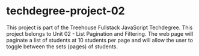 # techdegree-project-02

This project is part of the Treehouse Fullstack JavaScript Techdegree. This project belongs to Unit 02 - List Pagination and Filtering. The web page will paginate a list of students at 10 students per page and will allow the user to toggle between the sets (pages) of students.
